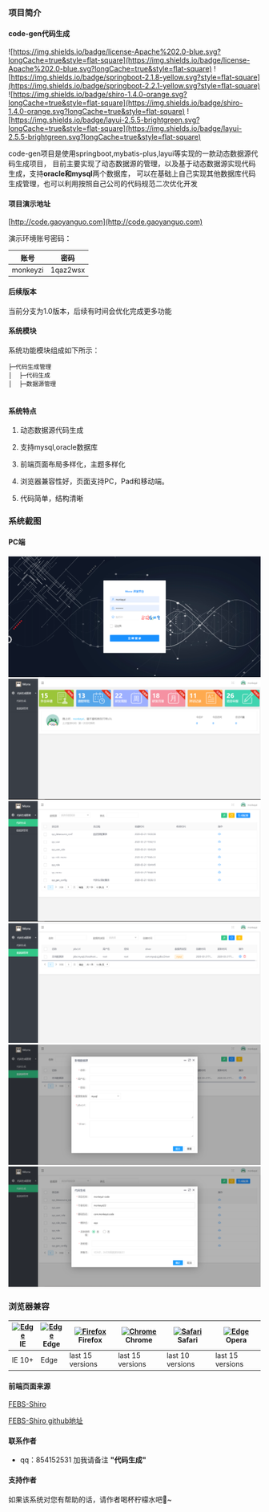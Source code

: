 ### 项目简介
#### code-gen代码生成
![https://img.shields.io/badge/license-Apache%202.0-blue.svg?longCache=true&style=flat-square](https://img.shields.io/badge/license-Apache%202.0-blue.svg?longCache=true&style=flat-square)
![https://img.shields.io/badge/springboot-2.1.8-yellow.svg?style=flat-square](https://img.shields.io/badge/springboot-2.2.1-yellow.svg?style=flat-square)
![https://img.shields.io/badge/shiro-1.4.0-orange.svg?longCache=true&style=flat-square](https://img.shields.io/badge/shiro-1.4.0-orange.svg?longCache=true&style=flat-square)
![https://img.shields.io/badge/layui-2.5.5-brightgreen.svg?longCache=true&style=flat-square](https://img.shields.io/badge/layui-2.5.5-brightgreen.svg?longCache=true&style=flat-square)

code-gen项目是使用springboot,mybatis-plus,layui等实现的一款动态数据源代码生成项目，
目前主要实现了动态数据源的管理，以及基于动态数据源实现代码生成，支持**oracle和mysql**两个数据库，
可以在基础上自己实现其他数据库代码生成管理，也可以利用按照自己公司的代码规范二次优化开发

####  项目演示地址

[http://code.gaoyanguo.com](http://code.gaoyanguo.com)

演示环境账号密码：

 账号 | 密码
 ---|---
 monkeyzi | 1qaz2wsx 



#### 后续版本
当前分支为1.0版本，后续有时间会优化完成更多功能

#### 系统模块
系统功能模块组成如下所示：
```
├─代码生成管理
│  ├─代码生成
│  ├─数据源管理


```
#### 系统特点

1. 动态数据源代码生成

2. 支持mysql,oracle数据库

3. 前端页面布局多样化，主题多样化

4. 浏览器兼容性好，页面支持PC，Pad和移动端。

5. 代码简单，结构清晰



### 系统截图

#### PC端
![screenshot](screenshot/login.png)
![screenshot](screenshot/index.png)
![screenshot](screenshot/code-gen.png)
![screenshot](screenshot/ds.png)
![screenshot](screenshot/add-ds.png)
![screenshot](screenshot/down-code.png)

### 浏览器兼容
|[<img src="https://raw.github.com/alrra/browser-logos/master/src/archive/internet-explorer_9-11/internet-explorer_9-11_48x48.png" alt="Edge" width="24px" height="24px" />](http://godban.github.io/browsers-support-badges/)</br>IE| [<img src="https://raw.githubusercontent.com/alrra/browser-logos/master/src/edge/edge_48x48.png" alt="Edge" width="24px" height="24px" />](http://godban.github.io/browsers-support-badges/)</br>Edge | [<img src="https://raw.githubusercontent.com/alrra/browser-logos/master/src/firefox/firefox_48x48.png" alt="Firefox" width="24px" height="24px" />](http://godban.github.io/browsers-support-badges/)</br>Firefox | [<img src="https://raw.githubusercontent.com/alrra/browser-logos/master/src/chrome/chrome_48x48.png" alt="Chrome" width="24px" height="24px" />](http://godban.github.io/browsers-support-badges/)</br>Chrome | [<img src="https://raw.githubusercontent.com/alrra/browser-logos/master/src/safari/safari_48x48.png" alt="Safari" width="24px" height="24px" />](http://godban.github.io/browsers-support-badges/)</br>Safari |[<img src="https://raw.github.com/alrra/browser-logos/master/src/opera/opera_48x48.png" alt="Edge" width="24px" height="24px" />](http://godban.github.io/browsers-support-badges/)</br>Opera
| --------- | --------- | --------- | --------- | --------- |--------- |
|IE 10+| Edge| last 15 versions| last 15 versions| last 10 versions| last 15 versions

#### 前端页面来源

<a href="https://github.com/wuyouzhuguli/FEBS-Shiro">FEBS-Shiro</a>

<a href="https://github.com/wuyouzhuguli/FEBS-Shiro">FEBS-Shiro github地址</a>

#### 联系作者
- qq：854152531 加我请备注 **"代码生成"**
#### 支持作者
如果该系统对您有帮助的话，请作者喝杯柠檬水吧🍺~



